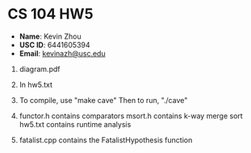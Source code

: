 # CS 104 HW5
- **Name**: Kevin Zhou  
- **USC ID**: 6441605394
- **Email**: kevinazh@usc.edu

1. diagram.pdf

2. In hw5.txt

3. To compile, use "make cave"
   Then to run, "./cave"
   
4. functor.h contains comparators
   msort.h contains k-way merge sort
   hw5.txt contains runtime analysis
   
5. fatalist.cpp contains the FatalistHypothesis function

